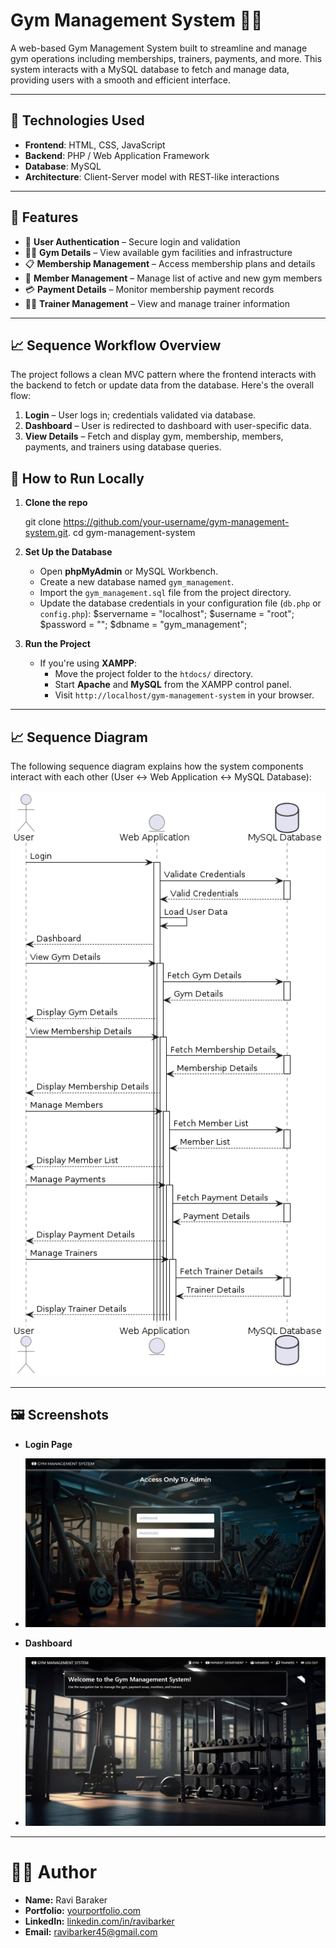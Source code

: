 # Gym Management System 💪🏽

A web-based Gym Management System built to streamline and manage gym operations including memberships, trainers, payments, and more. This system interacts with a MySQL database to fetch and manage data, providing users with a smooth and efficient interface.

---

## 🔧 Technologies Used

- **Frontend**: HTML, CSS, JavaScript  
- **Backend**: PHP / Web Application Framework  
- **Database**: MySQL  
- **Architecture**: Client-Server model with REST-like interactions

---

## 📌 Features

- 🔐 **User Authentication** – Secure login and validation
- 🏋️‍♂️ **Gym Details** – View available gym facilities and infrastructure
- 📋 **Membership Management** – Access membership plans and details
- 👥 **Member Management** – Manage list of active and new gym members
- 💳 **Payment Details** – Monitor membership payment records
- 🧑‍🏫 **Trainer Management** – View and manage trainer information

---

## 📈 Sequence Workflow Overview

The project follows a clean MVC pattern where the frontend interacts with the backend to fetch or update data from the database. Here's the overall flow:

1. **Login** – User logs in; credentials validated via database.
2. **Dashboard** – User is redirected to dashboard with user-specific data.
3. **View Details** – Fetch and display gym, membership, members, payments, and trainers using database queries.



## 🚀 How to Run Locally

1. **Clone the repo**
   
   git clone https://github.com/your-username/gym-management-system.git.
   cd gym-management-system

2. **Set Up the Database**
   - Open **phpMyAdmin** or MySQL Workbench.
   - Create a new database named `gym_management`.
   - Import the `gym_management.sql` file from the project directory.
   - Update the database credentials in your configuration file (`db.php` or `config.php`):
     $servername = "localhost";
     $username = "root";
     $password = "";
     $dbname = "gym_management";
     

3. **Run the Project**
   - If you're using **XAMPP**:
     - Move the project folder to the `htdocs/` directory.
     - Start **Apache** and **MySQL** from the XAMPP control panel.
     - Visit `http://localhost/gym-management-system` in your browser.

---



## 📈 Sequence Diagram

The following sequence diagram explains how the system components interact with each other (User ↔ Web Application ↔ MySQL Database):

<img src="SCREENSHOTS/SEQ.png" alt="Sequence Diagram" width="1000" />


---

## 🖼️ Screenshots


- **Login Page**
- ![login page](log.png)
  
- **Dashboard**
- ![dash page](dash.png)
  
---
# 🙋‍♂️ Author

- **Name:** Ravi Baraker  
- **Portfolio:** [yourportfolio.com](http://ravib45-portfolio.vercel.app/)  
- **LinkedIn:** [linkedin.com/in/ravibarker](https://www.linkedin.com/in/ravibarker/)  
- **Email:** ravibarker45@gmail.com


